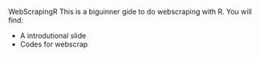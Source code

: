 WebScrapingR
This is a biguinner gide to do webscraping with R. You will find:

- A introdutional slide 
- Codes for webscrap
